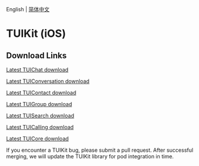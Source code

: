 English | [简体中文](./README.md)

# TUIKit (iOS)

## Download Links

[Latest TUIChat download](https://im.sdk.cloud.tencent.cn/download/tuikit/6.3.2609/ios/TUIChat.zip)

[Latest TUIConversation download](https://im.sdk.cloud.tencent.cn/download/tuikit/6.3.2609/ios/TUIConversation.zip)

[Latest TUIContact download](https://im.sdk.cloud.tencent.cn/download/tuikit/6.3.2609/ios/TUIContact.zip)

[Latest TUIGroup download](https://im.sdk.cloud.tencent.cn/download/tuikit/6.3.2609/ios/TUIGroup.zip)

[Latest TUISearch download](https://im.sdk.cloud.tencent.cn/download/tuikit/6.3.2609/ios/TUISearch.zip)

[Latest TUICalling download](https://im.sdk.cloud.tencent.cn/download/tuikit/6.3.2609/ios/TUICalling.zip)

[Latest TUICore download](https://im.sdk.cloud.tencent.cn/download/tuikit/6.3.2609/ios/TUICore.zip)

If you encounter a TUIKit bug, please submit a pull request. After successful merging, we will update the TUIKit library for pod integration in time.
